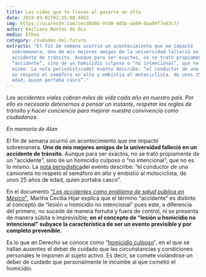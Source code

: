 ```yaml
---
title: Las vidas que te llevas al pasarte un alto
date: 2019-03-02T01:35:00.488Z
img: https://ucarecdn.com/cecd8486-9fd0-485b-aa09-bba09f7e63c7/
autor: Emiliano Montes de Oca
medio: Ethos
category: ciudades-del-futuro
extracto: "El fin de semana ocurrió un acontecimiento que me impactó
  sobremanera. Uno de mis mejores amigos de la universidad falleció en un
  accidente de tránsito. Aunque para ser exactos, no se trató propiamente de un
  “accidente”, sino de un homicidio culposo o “no intencional”, que no es lo
  mismo. La nota periodísticadel evento describe: “el conductor de una camioneta
  no respetó el semáforo en alto y embistió al motociclista, de unos 25 años de
  edad, quien portaba casco”."
---
```

*Los accidentes viales cobran miles de vida cada año en nuestro país. Por ello es necesario detenernos a pensar un instante, respetar las reglas de tránsito y hacer conciencia para mejorar nuestra convivencia como ciudadanos.*  

*En memoria de Alan*

El fin de semana ocurrió un acontecimiento que me impactó sobremanera. **Uno de mis mejores amigos de la universidad falleció en un accidente de tránsito**. Aunque para ser exactos, no se trató propiamente de un “accidente”, sino de un homicidio culposo o “no intencional”, que no es lo mismo. La [nota periodística](https://www.debate.com.mx/policiacas/Motociclista-es-embestido-y-muere-Alcaldia-Benito-Juarez-CDMX-20190223-0081.html)del evento describe: “el conductor de una camioneta no respetó el semáforo en alto y embistió al motociclista, de unos 25 años de edad, quien portaba casco”.

En el documento *[“Los accidentes como problema de salud pública en México”](https://www.anmm.org.mx/publicaciones/CAnivANM150/L9-Los-accidentes-como-problema-salud-publica.pdf)*, Martha Cecilia Híjar explica que el término “accidente” es distinto al concepto de “lesión u homicidio no intencional” pues este, a diferencia del primero, no sucede de manera fortuita y fuera de control, ni se presenta de manera súbita e imprevisible; **en el concepto de “lesión u homicidio no intencional” subyace la característica de ser un evento previsible y por completo prevenible.**

Es lo que en Derecho se conoce como “[homicidio culposo](http://sjf.scjn.gob.mx/SJFSist/Documentos/Tesis/215/215469.pdf)“, en el que se hallan ausentes el deber de cuidado que las circunstancias y condiciones personales le imponen al sujeto activo. Es decir, se comete violándose un deber de cuidado que personalmente le incumbe al que cometió el homicidio.